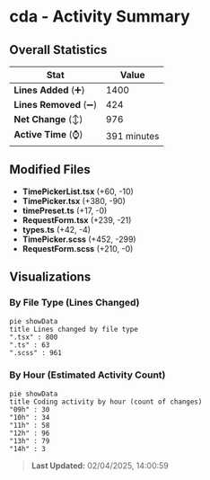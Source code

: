 # cda - Activity Summary 

## Overall Statistics

| Stat                   | Value                                                             |
| ---------------------- | ----------------------------------------------------------------- |
| **Lines Added** (➕)   | 1400                                          |
| **Lines Removed** (➖) | 424                                        |
| **Net Change** (↕)    | 976                |
| **Active Time** (⌚)   | 391 minutes |


## Modified Files
- **TimePickerList.tsx** (+60, -10)
- **TimePicker.tsx** (+380, -90)
- **timePreset.ts** (+17, -0)
- **RequestForm.tsx** (+239, -21)
- **types.ts** (+42, -4)
- **TimePicker.scss** (+452, -299)
- **RequestForm.scss** (+210, -0)

## Visualizations

### By File Type (Lines Changed)

```mermaid
pie showData
title Lines changed by file type
".tsx" : 800
".ts" : 63
".scss" : 961
```

### By Hour (Estimated Activity Count)

```mermaid
pie showData
title Coding activity by hour (count of changes)
"09h" : 30
"10h" : 34
"11h" : 58
"12h" : 96
"13h" : 79
"14h" : 3
```


> **Last Updated:** 02/04/2025, 14:00:59